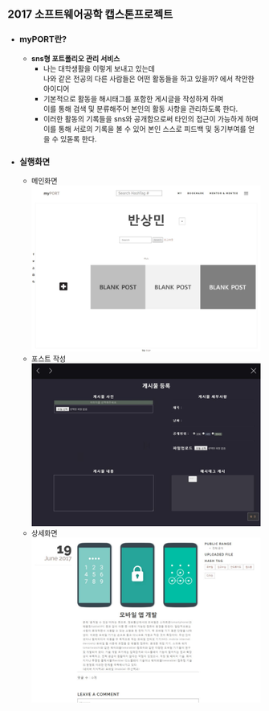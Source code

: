 ## 2017 소프트웨어공학 캡스톤프로젝트

- ### myPORT란?
  - **sns형 포트폴리오 관리 서비스**
    - 나는 대학생활을 이렇게 보내고 있는데  
      나와 같은 전공의 다른 사람들은 어떤 활동들을 하고 있을까? 에서 착안한 아이디어
    - 기본적으로 활동을 해시태그를 포함한 게시글을 작성하게 하며  
      이를 통해 검색 및 분류해주어 본인의 활동 사항을 관리하도록 한다.
    - 이러한 활동의 기록들을 sns와 공개함으로써 타인의 접근이 가능하게 하며  
      이를 통해 서로의 기록을 볼 수 있어 본인 스스로 피드백 및 동기부여를 얻을 수 있돋록 한다.
    
- ### 실행화면
  - 메인화면
    ![1](/doc/img/main.JPG)
  - 포스트 작성
    ![1](/doc/img/new.JPG)
  - 상세화면
    ![1](/doc/img/show.jpg)
